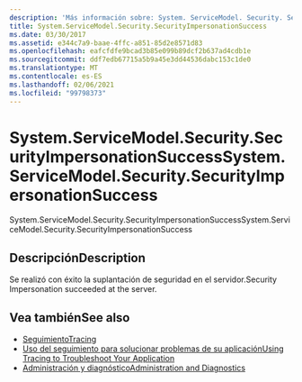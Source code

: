 ```yaml
---
description: 'Más información sobre: System. ServiceModel. Security. SecurityImpersonationSuccess'
title: System.ServiceModel.Security.SecurityImpersonationSuccess
ms.date: 03/30/2017
ms.assetid: e344c7a9-baae-4ffc-a851-85d2e8571d83
ms.openlocfilehash: eafcfdfe9bcad3b85e099b89dcf2b637ad4cdb1e
ms.sourcegitcommit: ddf7edb67715a5b9a45e3dd44536dabc153c1de0
ms.translationtype: MT
ms.contentlocale: es-ES
ms.lasthandoff: 02/06/2021
ms.locfileid: "99798373"
---
```

# <a name="systemservicemodelsecuritysecurityimpersonationsuccess"></a><span data-ttu-id="6ffc7-103">System.ServiceModel.Security.SecurityImpersonationSuccess</span><span class="sxs-lookup"><span data-stu-id="6ffc7-103">System.ServiceModel.Security.SecurityImpersonationSuccess</span></span>

<span data-ttu-id="6ffc7-104">System.ServiceModel.Security.SecurityImpersonationSuccess</span><span class="sxs-lookup"><span data-stu-id="6ffc7-104">System.ServiceModel.Security.SecurityImpersonationSuccess</span></span>  
  
## <a name="description"></a><span data-ttu-id="6ffc7-105">Descripción</span><span class="sxs-lookup"><span data-stu-id="6ffc7-105">Description</span></span>  

 <span data-ttu-id="6ffc7-106">Se realizó con éxito la suplantación de seguridad en el servidor.</span><span class="sxs-lookup"><span data-stu-id="6ffc7-106">Security Impersonation succeeded at the server.</span></span>  
  
## <a name="see-also"></a><span data-ttu-id="6ffc7-107">Vea también</span><span class="sxs-lookup"><span data-stu-id="6ffc7-107">See also</span></span>

- [<span data-ttu-id="6ffc7-108">Seguimiento</span><span class="sxs-lookup"><span data-stu-id="6ffc7-108">Tracing</span></span>](index.md)
- [<span data-ttu-id="6ffc7-109">Uso del seguimiento para solucionar problemas de su aplicación</span><span class="sxs-lookup"><span data-stu-id="6ffc7-109">Using Tracing to Troubleshoot Your Application</span></span>](using-tracing-to-troubleshoot-your-application.md)
- [<span data-ttu-id="6ffc7-110">Administración y diagnóstico</span><span class="sxs-lookup"><span data-stu-id="6ffc7-110">Administration and Diagnostics</span></span>](../index.md)
